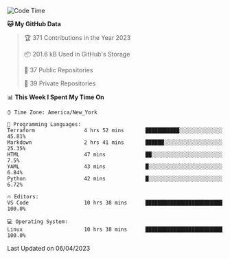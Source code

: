 <!--START_SECTION:waka-->
![Code Time](http://img.shields.io/badge/Code%20Time-177%20hrs%2011%20mins-blue)

**🐱 My GitHub Data** 

> 🏆 371 Contributions in the Year 2023
 > 
> 📦 201.6 kB Used in GitHub's Storage 
 > 
> 📜 37 Public Repositories 
 > 
> 🔑 39 Private Repositories  
 > 
📊 **This Week I Spent My Time On** 

```text
⌚︎ Time Zone: America/New_York

💬 Programming Languages: 
Terraform                4 hrs 52 mins       ███████████░░░░░░░░░░░░░░   45.81% 
Markdown                 2 hrs 41 mins       ██████░░░░░░░░░░░░░░░░░░░   25.35% 
HTML                     47 mins             ██░░░░░░░░░░░░░░░░░░░░░░░   7.5% 
YAML                     43 mins             █░░░░░░░░░░░░░░░░░░░░░░░░   6.84% 
Python                   42 mins             █░░░░░░░░░░░░░░░░░░░░░░░░   6.72%

🔥 Editors: 
VS Code                  10 hrs 38 mins      █████████████████████████   100.0%

💻 Operating System: 
Linux                    10 hrs 38 mins      █████████████████████████   100.0%

```


 Last Updated on 06/04/2023
<!--END_SECTION:waka-->